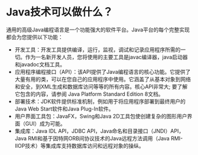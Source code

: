 #   Java技术可以做什么？

通用的高级Java编程语言是一个功能强大的软件平台。Java平台的每个完整实现都会为您提供以下功能：
-   开发工具：开发工具提供编译，运行，监视，调试和记录应用程序所需的一切。作为一名新开发人员，您将使用的主要工具是javac编译器，java启动器和javadoc文档工具。
-   应用程序编程接口（API）：该API提供了Java编程语言的核心功能。它提供了大量有用的类，可以在您自己的应用程序中使用。它涵盖了从基本对象到网络和安全，到XML生成和数据库访问等等的所有内容。核心API非常大; 要了解它包含的内容，请参阅 Java Platform Standard Edition 8文档。
-   部署技术：JDK软件提供标准机制，例如用于将应用程序部署到最终用户的Java Web Start软件和Java Plug-In软件。
-   用户界面工具包：JavaFX，Swing和Java 2D工具包使创建复杂的图形用户界面（GUI）成为可能。
-   集成库：Java IDL API，JDBC API，Java命名和目录接口（JNDI）API，Java RMI和基于因特网ORB间协议技术的Java远程方法调用（Java RMI-IIOP技术）等集成库支持数据库访问和远程对象的操纵。
